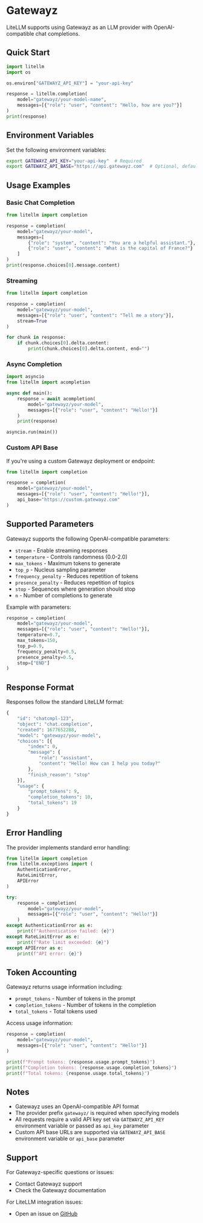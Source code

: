 # Gatewayz

LiteLLM supports using Gatewayz as an LLM provider with OpenAI-compatible chat completions.

## Quick Start

```python
import litellm
import os

os.environ["GATEWAYZ_API_KEY"] = "your-api-key"

response = litellm.completion(
    model="gatewayz/your-model-name",
    messages=[{"role": "user", "content": "Hello, how are you?"}]
)
print(response)
```

## Environment Variables

Set the following environment variables:

```bash
export GATEWAYZ_API_KEY="your-api-key"  # Required
export GATEWAYZ_API_BASE="https://api.gatewayz.com"  # Optional, defaults to https://api.gatewayz.com
```

## Usage Examples

### Basic Chat Completion

```python
from litellm import completion

response = completion(
    model="gatewayz/your-model",
    messages=[
        {"role": "system", "content": "You are a helpful assistant."},
        {"role": "user", "content": "What is the capital of France?"}
    ]
)
print(response.choices[0].message.content)
```

### Streaming

```python
from litellm import completion

response = completion(
    model="gatewayz/your-model",
    messages=[{"role": "user", "content": "Tell me a story"}],
    stream=True
)

for chunk in response:
    if chunk.choices[0].delta.content:
        print(chunk.choices[0].delta.content, end="")
```

### Async Completion

```python
import asyncio
from litellm import acompletion

async def main():
    response = await acompletion(
        model="gatewayz/your-model",
        messages=[{"role": "user", "content": "Hello!"}]
    )
    print(response)

asyncio.run(main())
```

### Custom API Base

If you're using a custom Gatewayz deployment or endpoint:

```python
from litellm import completion

response = completion(
    model="gatewayz/your-model",
    messages=[{"role": "user", "content": "Hello!"}],
    api_base="https://custom.gatewayz.com"
)
```

## Supported Parameters

Gatewayz supports the following OpenAI-compatible parameters:

- `stream` - Enable streaming responses
- `temperature` - Controls randomness (0.0-2.0)
- `max_tokens` - Maximum tokens to generate
- `top_p` - Nucleus sampling parameter
- `frequency_penalty` - Reduces repetition of tokens
- `presence_penalty` - Reduces repetition of topics
- `stop` - Sequences where generation should stop
- `n` - Number of completions to generate

Example with parameters:

```python
response = completion(
    model="gatewayz/your-model",
    messages=[{"role": "user", "content": "Hello!"}],
    temperature=0.7,
    max_tokens=150,
    top_p=0.9,
    frequency_penalty=0.5,
    presence_penalty=0.5,
    stop=["END"]
)
```

## Response Format

Responses follow the standard LiteLLM format:

```python
{
    "id": "chatcmpl-123",
    "object": "chat.completion",
    "created": 1677652288,
    "model": "gatewayz/your-model",
    "choices": [{
        "index": 0,
        "message": {
            "role": "assistant",
            "content": "Hello! How can I help you today?"
        },
        "finish_reason": "stop"
    }],
    "usage": {
        "prompt_tokens": 9,
        "completion_tokens": 10,
        "total_tokens": 19
    }
}
```

## Error Handling

The provider implements standard error handling:

```python
from litellm import completion
from litellm.exceptions import (
    AuthenticationError,
    RateLimitError,
    APIError
)

try:
    response = completion(
        model="gatewayz/your-model",
        messages=[{"role": "user", "content": "Hello!"}]
    )
except AuthenticationError as e:
    print(f"Authentication failed: {e}")
except RateLimitError as e:
    print(f"Rate limit exceeded: {e}")
except APIError as e:
    print(f"API error: {e}")
```

## Token Accounting

Gatewayz returns usage information including:
- `prompt_tokens` - Number of tokens in the prompt
- `completion_tokens` - Number of tokens in the completion
- `total_tokens` - Total tokens used

Access usage information:

```python
response = completion(
    model="gatewayz/your-model",
    messages=[{"role": "user", "content": "Hello!"}]
)

print(f"Prompt tokens: {response.usage.prompt_tokens}")
print(f"Completion tokens: {response.usage.completion_tokens}")
print(f"Total tokens: {response.usage.total_tokens}")
```

## Notes

- Gatewayz uses an OpenAI-compatible API format
- The provider prefix `gatewayz/` is required when specifying models
- All requests require a valid API key set via `GATEWAYZ_API_KEY` environment variable or passed as `api_key` parameter
- Custom API base URLs are supported via `GATEWAYZ_API_BASE` environment variable or `api_base` parameter

## Support

For Gatewayz-specific questions or issues:
- Contact Gatewayz support
- Check the Gatewayz documentation

For LiteLLM integration issues:
- Open an issue on [GitHub](https://github.com/BerriAI/litellm/issues)
